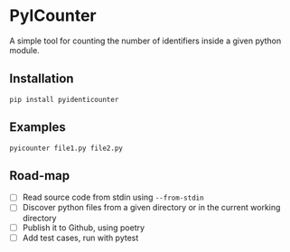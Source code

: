 # PyICounter

A simple tool for counting the number of identifiers inside a given python module.

## Installation 

```
pip install pyidenticounter
```

## Examples

```shell
pyicounter file1.py file2.py
```

## Road-map

- [ ] Read source code from stdin using `--from-stdin`
- [ ] Discover python files from a given directory or in the current working directory
- [ ] Publish it to Github, using poetry
- [ ] Add test cases, run with pytest
